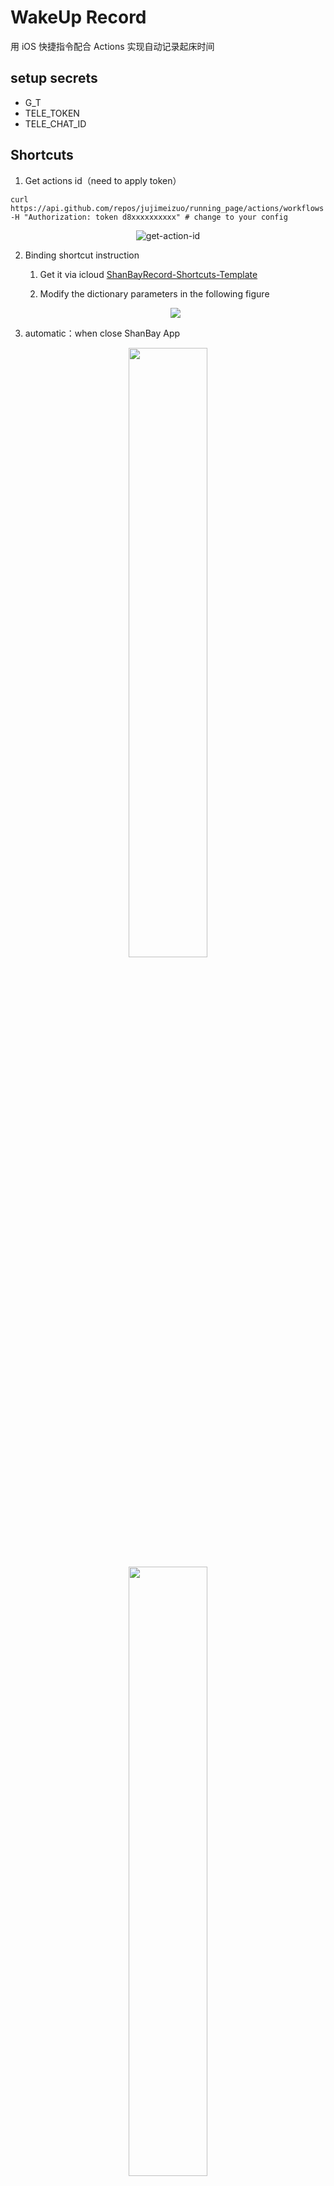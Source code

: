 # WakeUp Record

用 iOS 快捷指令配合 Actions 实现自动记录起床时间

## setup secrets

- G_T
- TELE_TOKEN
- TELE_CHAT_ID

## Shortcuts

1. Get actions id（need to apply token）

```shell
curl https://api.github.com/repos/jujimeizuo/running_page/actions/workflows -H "Authorization: token d8xxxxxxxxxx" # change to your config

```
<center><img src="https://cdn.jujimeizuo.cn/blog/2023/10/get-action-id.jpg" alt="get-action-id"></center>

2. Binding shortcut instruction

    1. Get it via icloud [ShanBayRecord-Shortcuts-Template](https://www.icloud.com/shortcuts/4d896e1d750b47b49c70791e6f649c76)

    2. Modify the dictionary parameters in the following figure
   <center> <img src="https://cdn.jujimeizuo.cn/blog/2023/10/WakeUpRecord-Template.png"> </center>

3. automatic：when close ShanBay App

<center>
<img src="https://cdn.jujimeizuo.cn/blog/2023/10/new-automation.png" width=50% height=50%>
<img src="https://cdn.jujimeizuo.cn/blog/2023/10/select-close.png" width=50% height=50%>
<img src="https://cdn.jujimeizuo.cn/blog/2023/10/select-shortcut.png" width=50% height=50%>
<img src="https://cdn.jujimeizuo.cn/blog/2023/10/finish-automation.png" width=50% height=50%>
<center>

## Special thanks

- @[yihong0618](https://github.com/yihong0618) great repo [2023](https://github.com/yihong0618/2023)

## Appreciation

Thank you, that's enough. Just enjoy it.